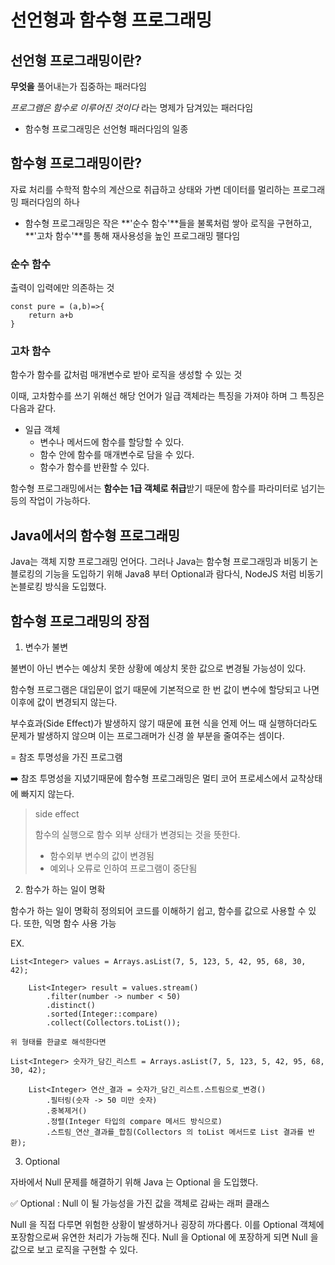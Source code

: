 # 선언형과 함수형 프로그래밍

## 선언형 프로그래밍이란?

**무엇을** 풀어내는가 집중하는 패러다임

*프로그램은 함수로 이루어진 것이다* 라는 명제가 담겨있는 패러다임

- 함수형 프로그래밍은 선언형 패러다임의 일종


## 함수형 프로그래밍이란?

자료 처리를 수학적 함수의 계산으로 취급하고 상태와 가변 데이터를 멀리하는 프로그래밍 패러다임의 하나

- 함수형 프로그래밍은 작은 **'순수 함수'**들을 불록처럼 쌓아 로직을 구현하고, **'고차 함수'**를 통해 재사용성을 높인 프로그래밍 팰다임

### 순수 함수

출력이 입력에만 의존하는 것
```
const pure = (a,b)=>{
    return a+b
}
```


### 고차 함수

함수가 함수를 값처럼 매개변수로 받아 로직을 생성할 수 있는 것

이때, 고차함수를 쓰기 위해선 해당 언어가 일급 객체라는 특징을 가져야 하며 그 특징은 다음과 같다.

- 일급 객체
    - 변수나 메서드에 함수를 할당할 수 있다.
    - 함수 안에 함수를 매개변수로 담을 수 있다.
    - 함수가 함수를 반환할 수 있다.


함수형 프로그래밍에서는 **함수는 1급 객체로 취급**받기 때문에 함수를 파라미터로 넘기는 등의 작업이 가능하다.





## Java에서의 함수형 프로그래밍

Java는 객체 지향 프로그래밍 언어다. 그러나 Java는 함수형 프로그래밍과 비동기 논블로킹의 기능을 도입하기 위해 Java8 부터 Optional과 람다식, NodeJS 처럼 비동기 논블로킹 방식을 도입했다.

## 함수형 프로그래밍의 장점

1. 변수가 불변

불변이 아닌 변수는 예상치 못한 상황에 예상치 못한 값으로 변경될 가능성이 있다. 

함수형 프로그램은 대입문이 없기 때문에 기본적으로 한 번 값이 변수에 할당되고 나면 이후에 값이 변경되지 않는다.

부수효과(Side Effect)가 발생하지 않기 때문에 표현 식을 언제 어느 때 실행하더라도 문제가 발생하지 않으며 이는 프로그래머가 신경 쓸 부분을 줄여주는 셈이다.


= 참조 투명성을 가진 프로그램


➡️ 참조 투명성을 지녔기때문에 함수형 프로그래밍은 멀티 코어 프로세스에서 교착상태에 빠지지 않는다.


> side effect
>
> 함수의 실행으로 함수 외부 상태가 변경되는 것을 뜻한다.
> - 함수외부 변수의 값이 변경됨
> - 예외나 오류로 인하여 프로그램이 중단됨


2. 함수가 하는 일이 명확

함수가 하는 일이 명확히 정의되어 코드를 이해하기 쉽고, 함수를 값으로 사용할 수 있다.
또한, 익명 함수 사용 가능

EX.
```
List<Integer> values = Arrays.asList(7, 5, 123, 5, 42, 95, 68, 30, 42);

    List<Integer> result = values.stream()
        .filter(number -> number < 50)
        .distinct()
        .sorted(Integer::compare)
        .collect(Collectors.toList());

위 형태를 한글로 해석한다면

List<Integer> 숫자가_담긴_리스트 = Arrays.asList(7, 5, 123, 5, 42, 95, 68, 30, 42);

    List<Integer> 연산_결과 = 숫자가_담긴_리스트.스트림으로_변경()
        .필터링(숫자 -> 50 미만 숫자)
        .중복제거()
        .정렬(Integer 타입의 compare 메서드 방식으로)
        .스트림_연산_결과를_합침(Collectors 의 toList 메서드로 List 결과를 반환);
```

3. Optional

자바에서 Null 문제를 해결하기 위해 Java 는 Optional 을 도입했다.


✅ Optional :  Null 이 될 가능성을 가진 값을 객체로 감싸는 래퍼 클래스


Null 을 직접 다루면 위험한 상황이 발생하거나 굉장히 까다롭다. 이를 Optional 객체에 포장함으로써 유연한 처리가 가능해 진다. Null 을 Optional 에 포장하게 되면 Null 을 값으로 보고 로직을 구현할 수 있다.